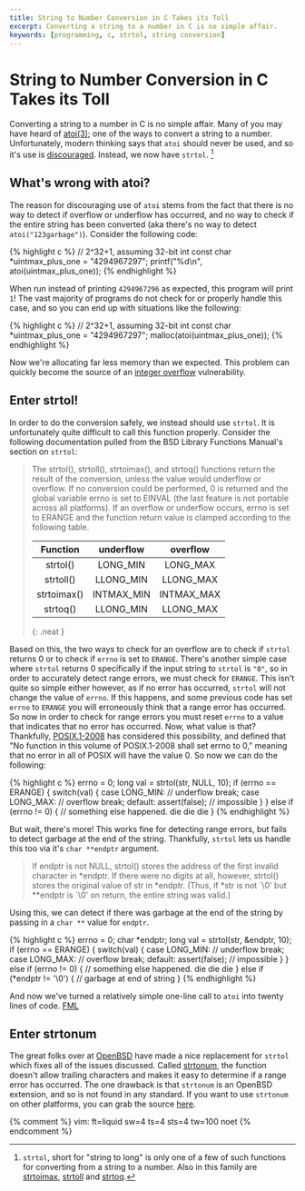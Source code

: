 ```yaml
---
title: String to Number Conversion in C Takes its Toll
excerpt: Converting a string to a number in C is no simple affair.
keywords: [programming, c, strtol, string conversion]
---
```


# String to Number Conversion in C Takes its Toll

Converting a string to a number in C is no simple affair. Many of you may have heard of
[atoi(3)][atoi]; one of the ways to convert a string to a number.  Unfortunately, modern thinking
says that `atoi` should never be used, and so it's use is [discouraged][atoi-discouraged]. Instead,
we now have `strtol`. [^strtol-and-friends]

## What's wrong with atoi?

The reason for discouraging use of `atoi` stems from the fact that there is no way to detect if
overflow or underflow has occurred, and no way to check if the entire string has been converted (aka
there's no way to detect `atoi("123garbage")`).  Consider the following code:

{% highlight c %}
// 2^32+1, assuming 32-bit int
const char *uintmax_plus_one = "4294967297";
printf("%d\n", atoi(uintmax_plus_one));
{% endhighlight %}

When run instead of printing `4294967296` as expected, this program will print `1`! The
vast majority of programs do not check for or properly handle this case, and so you can end up with
situations like the following:

{% highlight c %}
// 2^32+1, assuming 32-bit int
const char *uintmax_plus_one = "4294967297";
malloc(atoi(uintmax_plus_one));
{% endhighlight %}

Now we're allocating far less memory than we expected. This problem can quickly become the source
of an [integer overflow][integer-overflow] vulnerability.

## Enter strtol!

In order to do the conversion safely, we instead should use `strtol`. It is unfortunately quite
difficult to call this function properly. Consider the following documentation pulled from the
BSD Library Functions Manual's section on `strtol`:

> The strtol(), strtoll(), strtoimax(), and strtoq() functions return the result
> of the conversion, unless the value would underflow or overflow.  If no
> conversion could be performed, 0 is returned and the global variable errno is
> set to EINVAL (the last feature is not portable across all platforms).  If an
> overflow or underflow occurs, errno is set to ERANGE and the function return
> value is clamped according to the following table.
>
> | Function    | underflow  | overflow   |
> |:-----------:|:----------:|:----------:|
> | strtol()    | LONG_MIN   | LONG_MAX   |
> | strtoll()   | LLONG_MIN  | LLONG_MAX  |
> | strtoimax() | INTMAX_MIN | INTMAX_MAX |
> | strtoq()    | LLONG_MIN  | LLONG_MAX  |
> {: .neat }

Based on this, the two ways to check for an overflow are to check if `strtol` returns 0 or to
check if `errno` is set to `ERANGE`. There's another simple case where `strtol` returns 0
specifically if the input string to `strtol` is `"0"`, so in order to accurately detect range errors,
we must check for `ERANGE`. This isn't quite so simple either however, as if no error has occurred,
`strtol` will not change the value of `errno`. If this happens, and some previous code has set
`errno` to `ERANGE` you will erroneously think that a range error has occurred. So now in order to
check for range errors you must reset `errno` to a value that indicates that no error has occurred.
Now, what value is that? Thankfully, [POSIX.1-2008][POSIX] has considered this possibility, and
defined that "No function in this volume of POSIX.1-2008 shall set errno to 0," meaning that no
error in all of POSIX will have the value 0. So now we can do the following:

{% highlight c %}
errno = 0;
long val = strtol(str, NULL, 10);
if (errno == ERANGE) {
	switch(val) {
	case LONG_MIN:
		// underflow
		break;
	case LONG_MAX:
		// overflow
		break;
	default:
		assert(false); // impossible
	}
} else if (errno != 0) {
	// something else happened. die die die
}
{% endhighlight %}

But wait, there's more! This works fine for detecting range errors, but fails to detect garbage at
the end of the string. Thankfully, `strtol` lets us handle this too via it's `char **endptr` argument.

> If endptr is not NULL, strtol() stores the address of the first invalid
> character in \*endptr.  If there were no digits at all, however, strtol()
> stores the original value of str in \*endptr.  (Thus, if \*str is not \`\\0'
> but \*\*endptr is \`\\0' on return, the entire string was valid.)

Using this, we can detect if there was garbage at the end of the string by passing in a `char **`
value for `endptr`.

{% highlight c %}
errno = 0;
char *endptr;
long val = strtol(str, &endptr, 10);
if (errno == ERANGE) {
	switch(val) {
	case LONG_MIN:
		// underflow
		break;
	case LONG_MAX:
		// overflow
		break;
	default:
		assert(false); // impossible
	}
} else if (errno != 0) {
	// something else happened. die die die
} else if (*endptr != '\\0') {
	// garbage at end of string
}
{% endhighlight %}

And now we've turned a relatively simple one-line call to `atoi` into twenty lines of code. [FML]

## Enter strtonum

The great folks over at [OpenBSD] have made a nice replacement for `strtol` which fixes all of the
issues discussed. Called [strtonum], the function doesn't allow trailing characters and makes it
easy to determine if a range error has occurred. The one drawback is that `strtonum` is an OpenBSD
extension, and so is not found in any standard. If you want to use `strtonum` on other platforms,
you can grab the source [here][strtonum-src].

[^strtol-and-friends]: `strtol`, short for "string to long" is only one of a few of such functions
	for converting from a string to a number. Also in this family are [strtoimax][strtol],
	[strtoll][strtol] and [strtoq][strtol].

[atoi]: http://man7.org/linux/man-pages/man3/atoi.3.html "atoi(3)"
[strtol]: http://man7.org/linux/man-pages/man3/strtol.3.html "strtol(3)"
[atoi-discouraged]: http://pubs.opengroup.org/onlinepubs/9699919799/functions/atoi.html#tag_16_30_07 "atoi - APPLICATION USAGE"
[integer-overflow]: https://www.owasp.org/index.php/Integer_overflow "Integer overflow"
[POSIX]: http://pubs.opengroup.org/onlinepubs/9699919799/functions/errno.html "errno - error return value"
[FML]: http://www.fmylife.com "Fuck my Life"
[strtonum]: http://www.openbsd.org/cgi-bin/man.cgi?query=strtonum "strtonum - reliably convert string value to an integer"
[OpenBSD]: http://openbsd.org/
[strtonum-src]: http://anoncvs.estpak.ee/cgi-bin/cgit/openbsd-src/tree/lib/libc/stdlib/strtonum.c

{% comment %}
vim: ft=liquid sw=4 ts=4 sts=4 tw=100 noet
{% endcomment %}
